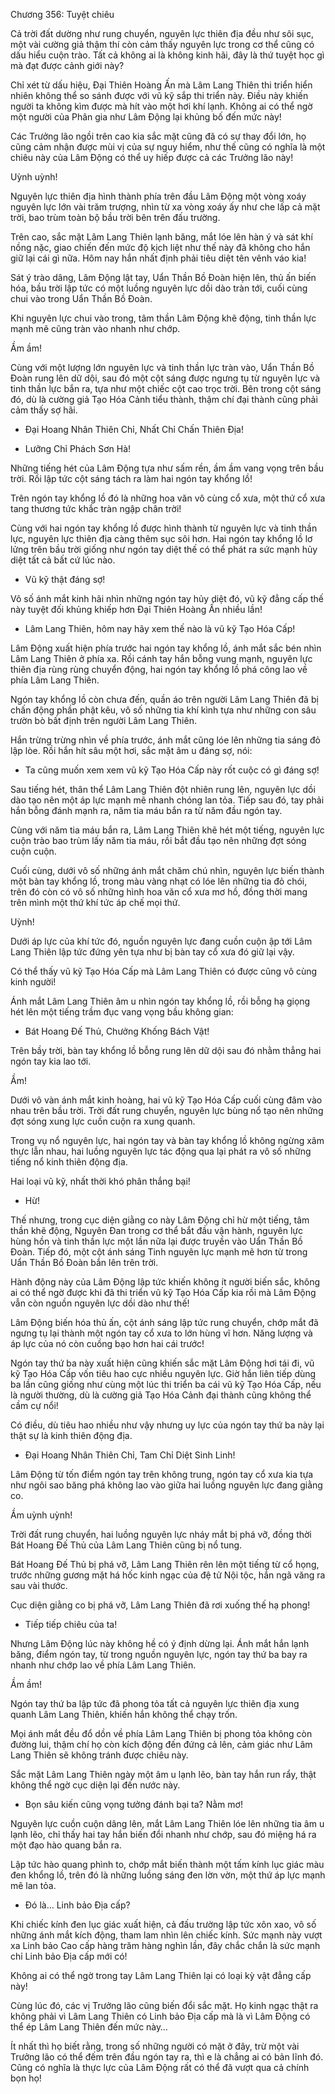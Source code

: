 




Chương 356: Tuyệt chiêu


Cả trời đất dường như rung chuyển, nguyên lực thiên địa đều như sôi sục, một vài cường giả thậm thí còn cảm thấy nguyên lực trong cơ thể cũng có dấu hiểu cuộn trào. Tất cả không ai là không kinh hãi, đây là thứ tuyệt học gì mà đạt được cảnh giới này?

Chỉ xét từ dấu hiệu, Đại Thiên Hoàng Ấn mà Lâm Lang Thiên thi triển hiển nhiên không thể so sánh được với vũ kỹ sắp thi triển này. Điều này khiến người ta không kìm được mà hít vào một hơi khí lạnh. Không ai có thể ngờ một người của Phân gia như Lâm Động lại khủng bố đến mức này!

Các Trưởng lão ngồi trên cao kia sắc mặt cũng đã có sự thay đổi lớn, họ cũng cảm nhận được mùi vị của sự nguy hiểm, như thế cũng có nghĩa là một chiêu này của Lâm Động có thể uy hiếp được cả các Trưởng lão này!

Uỳnh uỳnh!

Nguyên lực thiên địa hình thành phía trên đầu Lâm Động một vòng xoáy nguyên lực lớn vài trăm trượng, nhìn từ xa vòng xoáy ấy như che lấp cả mặt trời, bao trùm toàn bộ bầu trời bên trên đấu trường.

Trên cao, sắc mặt Lâm Lang Thiên lạnh băng, mắt lóe lên hàn ý và sát khí nồng nặc, giao chiến đến mức độ kịch liệt như thế này đã không cho hắn giữ lại cái gì nữa. Hôm nay hắn nhất định phải tiêu diệt tên vênh váo kia!

Sát ý trào dâng, Lâm Động lật tay, Uẩn Thần Bồ Đoàn hiện lên, thủ ấn biến hóa, bầu trời lập tức có một luồng nguyên lực dồi dào tràn tới, cuối cùng chui vào trong Uẩn Thần Bồ Đoàn.

Khi nguyên lực chui vào trong, tâm thần Lâm Động khẽ động, tinh thần lực mạnh mẽ cũng tràn vào nhanh như chớp.

Ầm ầm!

Cùng với một lượng lớn nguyên lực và tinh thần lực tràn vào, Uẩn Thần Bồ Đoàn rung lên dữ dội, sau đó một cột sáng được ngưng tụ từ nguyên lực và tinh thần lực bắn ra, tựa như một chiếc cột cao trọc trời. Bên trong cột sáng đó, dù là cường giả Tạo Hóa Cảnh tiểu thành, thậm chí đại thành cũng phải cảm thấy sợ hãi.

- Đại Hoang Nhân Thiên Chỉ, Nhất Chỉ Chấn Thiên Địa!

- Lưỡng Chỉ Phách Sơn Hà!

Những tiếng hét của Lâm Động tựa như sấm rền, ầm ầm vang vọng trên bầu trời. Rồi lập tức cột sáng tách ra làm hai ngón tay khổng lồ!

Trên ngón tay khổng lồ đó là những hoa văn vô cùng cổ xưa, một thứ cổ xưa tang thương tức khắc tràn ngập chân trời!

Cùng với hai ngón tay khổng lồ được hình thành từ nguyên lực và tinh thần lực, nguyên lực thiên địa càng thêm sục sôi hơn. Hai ngón tay khổng lồ lơ lửng trên bầu trời giống như ngón tay diệt thế có thể phát ra sức mạnh hủy diệt tất cả bất cứ lúc nào.

- Vũ kỹ thật đáng sợ!

Vô số ánh mắt kinh hãi nhìn những ngón tay hủy diệt đó, vũ kỹ đẳng cấp thế này tuyệt đối khủng khiếp hơn Đại Thiên Hoàng Ấn nhiều lần!

- Lâm Lang Thiên, hôm nay hãy xem thế nào là vũ kỹ Tạo Hóa Cấp!

Lâm Động xuất hiện phía trước hai ngón tay khổng lồ, ánh mắt sắc bén nhìn Lâm Lang Thiên ở phía xa. Rồi cánh tay hắn bỗng vung mạnh, nguyên lực thiên địa rùng rùng chuyển động, hai ngón tay khổng lồ phá công lao về phía Lâm Lang Thiên.

Ngón tay khổng lồ còn chưa đến, quần áo trên người Lâm Lang Thiên đã bị chấn động phần phật kêu, vô số những tia khí kình tựa như những con sâu trườn bò bất định trên người Lâm Lang Thiên.

Hắn trừng trừng nhìn về phía trước, ánh mắt cũng lóe lên những tia sáng đỏ lập lòe. Rồi hắn hít sâu một hơi, sắc mặt âm u đáng sợ, nói:

- Ta cũng muốn xem xem vũ kỹ Tạo Hóa Cấp này rốt cuộc có gì đáng sợ!

Sau tiếng hét, thân thể Lâm Lang Thiên đột nhiên rung lên, nguyên lực dồi dào tạo nên một áp lực mạnh mẽ nhanh chóng lan tỏa. Tiếp sau đó, tay phải hắn bỗng đánh mạnh ra, năm tia máu bắn ra từ năm đầu ngón tay.

Cùng với năm tia máu bắn ra, Lâm Lang Thiên khẽ hét một tiếng, nguyên lực cuộn trào bao trùm lấy năm tia máu, rồi bắt đầu tạo nên những đợt sóng cuộn cuộn.

Cuối cùng, dưới vô số những ánh mắt chăm chú nhìn, nguyên lực biến thành một bàn tay khổng lồ, trong màu vàng nhạt có lóe lên những tia đỏ chói, trên đó còn có vô số những hình hoa văn cổ xưa mơ hồ, đồng thời mang trên mình một thứ khí tức áp chế mọi thứ.

Uỳnh!

Dưới áp lực của khí tức đó, nguồn nguyên lực đang cuồn cuộn ập tới Lâm Lang Thiên lập tức đứng yên tựa như bị bàn tay cổ xưa đó giữ lại vậy.

Có thể thấy vũ kỹ Tạo Hóa Cấp mà Lâm Lang Thiên có được cũng vô cùng kinh người!

Ánh mắt Lâm Lang Thiên âm u nhìn ngón tay khổng lồ, rồi bỗng hạ giọng hét lên một tiếng trầm đục vang vọng bầu không gian:

- Bát Hoang Đế Thủ, Chưởng Khống Bách Vật!

Trên bầy trời, bàn tay khổng lồ bỗng rung lên dữ dội sau đó nhằm thẳng hai ngón tay kia lao tới.

Ầm!

Dưới vô vàn ánh mắt kinh hoàng, hai vũ kỹ Tạo Hóa Cấp cuối cùng đâm vào nhau trên bầu trời. Trời đất rung chuyển, nguyên lực bùng nổ tạo nên những đợt sóng xung lực cuồn cuộn ra xung quanh.

Trong vụ nổ nguyên lực, hai ngón tay và bàn tay khổng lồ không ngừng xâm thực lẫn nhau, hai luồng nguyên lực tác động qua lại phát ra vô số những tiếng nổ kinh thiên động địa.

Hai loại vũ kỹ, nhất thời khó phân thắng bại!

- Hừ!

Thế nhưng, trong cục diện giằng co này Lâm Động chỉ hừ một tiếng, tâm thần khẽ động, Nguyên Đan trong cơ thể bắt đầu vận hành, nguyên lực hùng hồn và tinh thần lực một lần nữa lại được truyền vào Uẩn Thần Bồ Đoàn. Tiếp đó, một cột ánh sáng Tinh nguyên lực mạnh mẽ hơn từ trong Uẩn Thần Bồ Đoàn bắn lên trên trời.

Hành động này của Lâm Động lập tức khiến không ít người biến sắc, không ai có thể ngờ được khi đã thi triển vũ kỹ Tạo Hóa Cấp kia rồi mà Lâm Động vẫn còn nguồn nguyên lực dồi dào như thế!

Lâm Động biến hóa thủ ấn, cột ánh sáng lập tức rung chuyển, chớp mắt đã ngưng tụ lại thành một ngón tay cổ xưa to lớn hùng vĩ hơn. Năng lượng và áp lực của nó còn cuồng bạo hơn hai cái trước!

Ngón tay thứ ba này xuất hiện cũng khiến sắc mặt Lâm Động hơi tái đi, vũ kỹ Tạo Hóa Cấp vốn tiêu hao cực nhiều nguyên lực. Giờ hắn liên tiếp dùng ba lần cũng giống như cùng một lúc thi triển ba cái vũ kỹ Tạo Hóa Cấp, nếu là người thường, dù là cường giả Tạo Hóa Cảnh đại thành cũng không thể cầm cự nổi!

Có điều, dù tiêu hao nhiều như vậy nhưng uy lực của ngón tay thứ ba này lại thật sự là kinh thiên động địa.

- Đại Hoang Nhân Thiên Chỉ, Tam Chỉ Diệt Sinh Linh!

Lâm Động từ tốn điểm ngón tay trên không trung, ngón tay cổ xưa kia tựa như ngôi sao băng phá không lao vào giữa hai luồng nguyên lực đang giằng co.

Ầm uỳnh uỳnh!

Trời đất rung chuyển, hai luồng nguyên lực nháy mắt bị phá vỡ, đồng thời Bát Hoang Đế Thủ của Lâm Lang Thiên cũng bị nổ tung.

Bát Hoang Đế Thủ bị phá vỡ, Lâm Lang Thiên rên lên một tiếng từ cổ họng, trước những gương mặt há hốc kinh ngạc của đệ tử Nội tộc, hắn ngã văng ra sau vài thước.

Cục diện giằng co bị phá vỡ, Lâm Lang Thiên đã rơi xuống thế hạ phong!

- Tiếp tiếp chiêu của ta!

Nhưng Lâm Động lúc này không hề có ý định dừng lại. Ánh mắt hắn lạnh băng, điểm ngón tay, từ trong nguồn nguyên lực, ngón tay thứ ba bay ra nhanh như chớp lao về phía Lâm Lang Thiên.

Ầm ầm!

Ngón tay thứ ba lập tức đã phong tỏa tất cả nguyên lực thiên địa xung quanh Lâm Lang Thiên, khiến hắn không thể chạy trốn.

Mọi ánh mắt đều đổ dồn về phía Lâm Lang Thiên bị phong tỏa không còn đường lui, thậm chí họ còn kích động đến đứng cả lên, cảm giác như Lâm Lang Thiên sẽ không tránh được chiêu này.

Sắc mặt Lâm Lang Thiên ngày một âm u lạnh lẽo, bàn tay hắn run rẩy, thật không thể ngờ cục diện lại đến nước này.

- Bọn sâu kiến cũng vọng tưởng đánh bại ta? Nằm mơ!

Nguyên lực cuồn cuộn dâng lên, mắt Lâm Lang Thiên lóe lên những tia âm u lạnh lẽo, chỉ thấy hai tay hắn biến đổi nhanh như chớp, sau đó miệng há ra một đạo hào quang bắn ra.

Lập tức hào quang phình to, chớp mắt biến thành một tấm kính lục giác màu đen khổng lồ, trên đó là những luồng sáng đen lờn vờn, một thứ áp lực mạnh mẽ lan tỏa.

- Đó là… Linh bảo Địa cấp?

Khi chiếc kính đen lục giác xuất hiện, cả đấu trường lập tức xôn xao, vô số những ánh mắt kích động, tham lam nhìn lên chiếc kính. Sức mạnh này vượt xa Linh bảo Cao cấp hàng trăm hàng nghìn lần, đây chắc chắn là sức mạnh chỉ Linh bảo Địa cấp mới có!

Không ai có thể ngờ trong tay Lâm Lang Thiên lại có loại kỳ vật đẳng cấp này!

Cùng lúc đó, các vị Trưởng lão cũng biến đổi sắc mặt. Họ kinh ngạc thật ra không phải vì Lâm Lang Thiên có Linh bảo Địa cấp mà là vì Lâm Động có thể ép Lâm Lang Thiên đến mức này…

Ít nhất thì họ biết rằng, trong số những người có mặt ở đây, trừ một vài Trưởng lão có thể đếm trên đầu ngón tay ra, thì e là chẳng ai có bản lĩnh đó. Cũng có nghĩa là thực lực của Lâm Động rất có thể đã vượt qua cả chính bọn họ!




